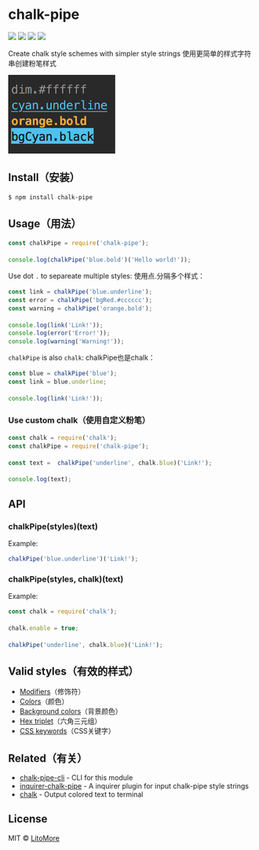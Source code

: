 # chalk-pipe

[![](https://img.shields.io/travis/LitoMore/chalk-pipe/master.svg)](https://travis-ci.org/LitoMore/chalk-pipe)
[![](https://img.shields.io/npm/v/chalk-pipe.svg)](https://www.npmjs.com/package/chalk-pipe)
[![](https://img.shields.io/npm/l/chalk-pipe.svg)](https://github.com/LitoMore/chalk-pipe/blob/master/LICENSE)
[![](https://img.shields.io/badge/code_style-XO-5ed9c7.svg)](https://github.com/sindresorhus/xo)

Create chalk style schemes with simpler style strings
使用更简单的样式字符串创建粉笔样式

![](https://raw.githubusercontent.com/LitoMore/chalk-pipe/master/screenshot.png)

## Install（安装）

```bash
$ npm install chalk-pipe
```

## Usage（用法）

```javascript
const chalkPipe = require('chalk-pipe');

console.log(chalkPipe('blue.bold')('Hello world!'));
```

Use dot `.` to separeate multiple styles:
使用点.分隔多个样式：

```javascript
const link = chalkPipe('blue.underline');
const error = chalkPipe('bgRed.#cccccc');
const warning = chalkPipe('orange.bold');

console.log(link('Link!'));
console.log(error('Error!'));
console.log(warning('Warning!'));
```

`chalkPipe` is also `chalk`:
chalkPipe也是chalk：

```javascript
const blue = chalkPipe('blue');
const link = blue.underline;

console.log(link('Link!'));
```

### Use custom chalk（使用自定义粉笔）

```javascript
const chalk = require('chalk');
const chalkPipe = require('chalk-pipe');

const text =  chalkPipe('underline', chalk.blue)('Link!');

console.log(text);
```

## API

### chalkPipe(styles)(text)

Example:

 ```javascript
 chalkPipe('blue.underline')('Link!');
 ```

### chalkPipe(styles, chalk)(text)

Example:

```javascript
const chalk = require('chalk');

chalk.enable = true;

chalkPipe('underline', chalk.blue)('Link!');
```

## Valid styles（有效的样式）

- [Modifiers](https://github.com/chalk/chalk#modifiers)（修饰符）
- [Colors](https://github.com/chalk/chalk#colors)（颜色）
- [Background colors](https://github.com/chalk/chalk#background-colors)（背景颜色）
- [Hex triplet](https://en.wikipedia.org/wiki/Web_colors#Hex_triplet)（六角三元组）
- [CSS keywords](https://www.w3.org/wiki/CSS/Properties/color/keywords)（CSS关键字）

## Related（有关）

- [chalk-pipe-cli](https://github.com/LitoMore/chalk-pipe-cli) - CLI for this module
- [inquirer-chalk-pipe](https://github.com/LitoMore/inquirer-chalk-pipe) - A inquirer plugin for input chalk-pipe style strings
- [chalk](https://github.com/chalk/chalk) - Output colored text to terminal

## License

MIT © [LitoMore](https://github.com/LitoMore)
